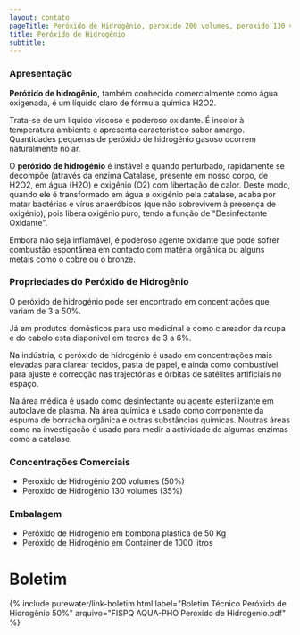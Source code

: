 ```yaml
---
layout: contato
pageTitle: Peróxido de Hidrogênio, peroxido 200 volumes, peroxido 130 volumes, água oxigenada, peroxido de hidrogenio solução, peroxido de hidrogenio 50%,peroxido de hidrogenio 30%, peroxidos,
title: Peróxido de Hidrogênio 
subtitle:
---
```


### Apresentação

**Peróxido de hidrogênio,** também conhecido comercialmente como água oxigenada, é um líquido claro de fórmula química H2O2. 

Trata-se de um líquido viscoso e poderoso oxidante. É incolor à temperatura ambiente e apresenta característico sabor amargo. Quantidades pequenas de peróxido de hidrogénio gasoso ocorrem naturalmente no ar. 

O **peróxido de hidrogénio** é instável e quando perturbado, rapidamente se decompõe (através da enzima Catalase, presente em nosso corpo, de H2O2, em água (H2O) e oxigênio (O2) com libertação de calor. Deste modo, quando ele é transformado em água e oxigénio pela catalase, acaba por matar bactérias e vírus anaeróbicos (que não sobrevivem à presença de oxigénio), pois libera oxigénio puro, tendo a função de "Desinfectante Oxidante". 

Embora não seja inflamável, é poderoso agente oxidante que pode sofrer combustão espontânea em contacto com matéria orgânica ou alguns metais como o cobre ou o bronze.

### Propriedades do Peróxido de Hidrogênio

O peróxido de hidrogénio pode ser encontrado em concentrações que variam de 3 a 50%.

Já em produtos domésticos para uso medicinal e como clareador da roupa e do cabelo esta disponivel em teores de 3 a 6%. 

Na indústria, o peróxido de hidrogénio é usado em concentrações mais elevadas para clarear tecidos, pasta de papel, e ainda como combustível para ajuste e correcção nas trajectórias e órbitas de satélites artificiais no espaço. 

Na área médica é usado como desinfectante ou agente esterilizante em autoclave de plasma. Na área química é usado como componente da espuma de borracha orgânica e outras substâncias químicas. Noutras áreas como na investigação é usado para medir a actividade de algumas enzimas como a catalase.

### Concentrações Comerciais

- Peroxido de Hidrogênio 200 volumes (50%)
- Peroxido de Hidrogênio 130 volumes (35%)

### Embalagem

- Peróxido de Hidrogênio em bombona plastica de 50 Kg
- Peróxido de Hidrogênio em Container de 1000 litros 

# Boletim
{% include purewater/link-boletim.html label="Boletim Técnico Peróxido de Hidrogênio 50%" arquivo="FISPQ AQUA-PHO Peroxido de Hidrogenio.pdf" %}
